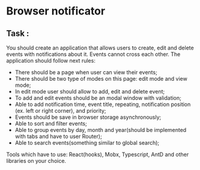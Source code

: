 # Browser notificator

## Task :
You should create an application that allows users to create, edit and delete events with notifications about it. Events cannot cross each other. The application should follow next rules:
- There should be a page when user can view their events;
- There should be two type of modes on this page: edit mode and view mode;
- In edit mode user should allow to add, edit and delete event;
- To add and edit events should be an modal window with validation;
- Able to add notification time, event title, repeating, notification position (ex. left or right corner), and priority;
- Events should be save in browser storage asynchronously;
- Able to sort and filter events;
- Able to group events by day, month and year(should be implemented with tabs and have to user Router);
- Able to search events(something similar to global search);

Tools which have to use: React(hooks), Mobx, Typescript, AntD and other libraries on your choice.